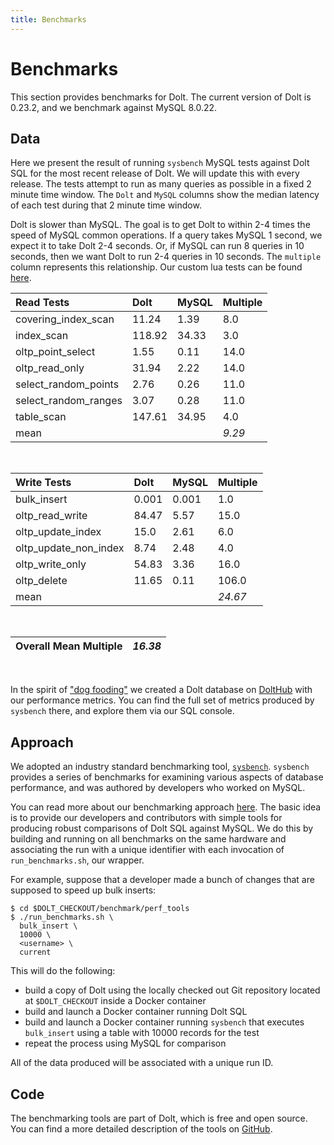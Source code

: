 ```yaml
---
title: Benchmarks
---
```


# Benchmarks

This section provides benchmarks for Dolt. The current version of Dolt is 0.23.2, and we benchmark against MySQL 8.0.22.

## Data

Here we present the result of running `sysbench` MySQL tests against Dolt SQL for the most recent release of Dolt. We will update this with every release. The tests attempt to run as many queries as possible in a fixed 2 minute time window. The `Dolt` and `MySQL` columns show the median latency of each test during that 2 minute time window.

Dolt is slower than MySQL. The goal is to get Dolt to within 2-4 times the speed of MySQL common operations. If a query takes MySQL 1 second, we expect it to take Dolt 2-4 seconds. Or, if MySQL can run 8 queries in 10 seconds, then we want Dolt to run 2-4 queries in 10 seconds. The `multiple` column represents this relationship. Our custom lua tests can be found [here](https://github.com/dolthub/dolt/tree/master/benchmark/perf_tools/sysbench_scripts/lua).


| Read Tests | Dolt | MySQL | Multiple |
| :---  | :--- | :--- | :--- |
| covering\_index\_scan | 11.24 | 1.39 | 8.0 |
| index\_scan | 118.92 | 34.33 | 3.0 |
| oltp\_point\_select | 1.55 | 0.11 | 14.0 |
| oltp\_read\_only | 31.94 | 2.22 | 14.0 |
| select\_random\_points | 2.76 | 0.26 | 11.0 |
| select\_random\_ranges | 3.07 | 0.28 | 11.0 |
| table\_scan | 147.61 | 34.95 | 4.0 |
| mean | | | _9.29_ |

<br/>

| Write Tests | Dolt | MySQL | Multiple |
| :--- | :--- | :--- | :--- |
| bulk\_insert | 0.001 | 0.001 | 1.0 |
| oltp\_read\_write | 84.47 | 5.57 | 15.0 |
| oltp\_update\_index | 15.0 | 2.61 | 6.0 |
| oltp\_update\_non\_index | 8.74 | 2.48 | 4.0 |
| oltp\_write\_only | 54.83 | 3.36 | 16.0 |
| oltp\_delete | 11.65 | 0.11 | 106.0 |
| mean | | | _24.67_ |

<br/>

| Overall Mean Multiple | _16.38_ |
| ------ | ------ |

<br/>

In the spirit of ["dog fooding"](https://en.wikipedia.org/wiki/Eating_your_own_dog_food) we created a Dolt database on [DoltHub](https://www.dolthub.com/repositories/dolthub/dolt-benchmarks) with our performance metrics. You can find the full set of metrics produced by `sysbench` there, and explore them via our SQL console.

## Approach

We adopted an industry standard benchmarking tool, [`sysbench`](https://github.com/akopytov/sysbench). `sysbench` provides a series of benchmarks for examining various aspects of database performance, and was authored by developers who worked on MySQL.

You can read more about our benchmarking approach [here](https://github.com/dolthub/dolt/tree/master/benchmark/perf_tools). The basic idea is to provide our developers and contributors with simple tools for producing robust comparisons of Dolt SQL against MySQL. We do this by building and running on all benchmarks on the same hardware and associating the run with a unique identifier with each invocation of `run_benchmarks.sh`, our wrapper.

For example, suppose that a developer made a bunch of changes that are supposed to speed up bulk inserts:

```text
$ cd $DOLT_CHECKOUT/benchmark/perf_tools
$ ./run_benchmarks.sh \
  bulk_insert \
  10000 \
  <username> \
  current
```

This will do the following:

* build a copy of Dolt using the locally checked out Git repository located at `$DOLT_CHECKOUT` inside a Docker container
* build and launch a Docker container running Dolt SQL
* build and launch a Docker container running `sysbench` that executes `bulk_insert` using a table with 10000 records for the test
* repeat the process using MySQL for comparison

All of the data produced will be associated with a unique run ID.

## Code

The benchmarking tools are part of Dolt, which is free and open source. You can find a more detailed description of the tools on [GitHub](https://github.com/dolthub/dolt/tree/master/benchmark/perf_tools).

